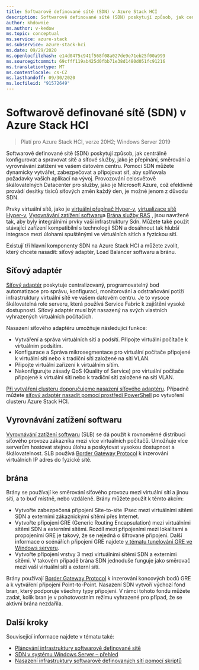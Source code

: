 ```yaml
---
title: Softwarově definované sítě (SDN) v Azure Stack HCI
description: Softwarově definované sítě (SDN) poskytují způsob, jak centrálně konfigurovat a spravovat sítě a síťové služby, jako je přepínání, směrování a vyrovnávání zatížení ve vašem datovém centru.
author: khdownie
ms.author: v-kedow
ms.topic: conceptual
ms.service: azure-stack
ms.subservice: azure-stack-hci
ms.date: 09/29/2020
ms.openlocfilehash: e14d0475c941f568f08a027de9e71eb25f00a999
ms.sourcegitcommit: 69cfff119ab425d0fbb71e38d1480d051fc91216
ms.translationtype: MT
ms.contentlocale: cs-CZ
ms.lasthandoff: 09/30/2020
ms.locfileid: "91572649"
---
```

# <a name="software-defined-networking-sdn-in-azure-stack-hci"></a>Softwarově definované sítě (SDN) v Azure Stack HCI

> Platí pro Azure Stack HCI, verze 20H2; Windows Server 2019

Softwarově definované sítě (SDN) poskytují způsob, jak centrálně konfigurovat a spravovat sítě a síťové služby, jako je přepínání, směrování a vyrovnávání zatížení ve vašem datovém centru. Pomocí SDN můžete dynamicky vytvářet, zabezpečovat a připojovat síť, aby splňovala požadavky vašich aplikací na vývoj. Provozování celosvětově škálovatelných Datacenter pro služby, jako je Microsoft Azure, což efektivně provádí desítky tisíců síťových změn každý den, je možné jenom z důvodu SDN.

Prvky virtuální sítě, jako je [virtuální přepínač Hyper-v](/windows-server/virtualization/hyper-v-virtual-switch/hyper-v-virtual-switch), [virtualizace sítě Hyper-v](/windows-server/networking/sdn/technologies/hyper-v-network-virtualization/hyper-v-network-virtualization), [Vyrovnávání zatížení softwaru](/windows-server/networking/sdn/technologies/network-function-virtualization/software-load-balancing-for-sdn)a [Brána služby RAS](/windows-server/networking/sdn/technologies/network-function-virtualization/ras-gateway-for-sdn) , jsou navržené tak, aby byly integrálními prvky vaší infrastruktury Sdn. Můžete také použít stávající zařízení kompatibilní s technologií SDN a dosáhnout tak hlubší integrace mezi úlohami spuštěnými ve virtuálních sítích a fyzickou sítí.

Existují tři hlavní komponenty SDN na Azure Stack HCI a můžete zvolit, který chcete nasadit: síťový adaptér, Load Balancer softwaru a bránu.

## <a name="network-controller"></a>Síťový adaptér

[Síťový adaptér](/windows-server/networking/sdn/technologies/Software-Defined-Networking-Technologies#network-controller) poskytuje centralizovaný, programovatelný bod automatizace pro správu, konfiguraci, monitorování a odstraňování potíží infrastruktury virtuální sítě ve vašem datovém centru. Je to vysoce škálovatelná role serveru, která používá Service Fabric k zajištění vysoké dostupnosti. Síťový adaptér musí být nasazený na svých vlastních vyhrazených virtuálních počítačích.

Nasazení síťového adaptéru umožňuje následující funkce:

- Vytváření a správa virtuálních sítí a podsítí. Připojte virtuální počítače k virtuálním podsítím.
- Konfigurace a Správa mikrosegmentace pro virtuální počítače připojené k virtuální síti nebo k tradiční síti založené na síti VLAN.
- Připojte virtuální zařízení k virtuálním sítím.
- Nakonfigurujte zásady QoS (Quality of Service) pro virtuální počítače připojené k virtuální síti nebo k tradiční síti založené na síti VLAN.

[Při vytváření clusteru doporučujeme nasazení síťového adaptéru](../deploy/create-cluster.md#step-5-sdn-optional). Případně můžete [síťový adaptér nasadit pomocí prostředí PowerShell](../deploy/network-controller-powershell.md) po vytvoření clusteru Azure Stack HCI.

## <a name="software-load-balancing"></a>Vyrovnávání zatížení softwaru

[Vyrovnávání zatížení softwaru](/windows-server/networking/sdn/technologies/network-function-virtualization/software-load-balancing-for-sdn) (SLB) se dá použít k rovnoměrné distribuci síťového provozu zákazníka mezi více virtuálních počítačů. Umožňuje více serverům hostovat stejnou úlohu a poskytovat vysokou dostupnost a škálovatelnost. SLB používá [Border Gateway Protocol](/windows-server/remote/remote-access/bgp/border-gateway-protocol-bgp) k inzerování virtuálních IP adres do fyzické sítě.

## <a name="gateway"></a>brána

Brány se používají ke směrování síťového provozu mezi virtuální sítí a jinou sítí, a to buď místně, nebo vzdáleně. Brány můžete použít k těmto akcím:

- Vytvořte zabezpečená připojení Site-to-site IPsec mezi virtuálními sítěmi SDN a externími zákaznickými sítěmi přes Internet.
- Vytvořte připojení GRE (Generic Routing Encapsulation) mezi virtuálními sítěmi SDN a externími sítěmi. Rozdíl mezi připojeními mezi lokalitami a propojeními GRE je takový, že se nejedná o šifrované připojení. Další informace o scénářích připojení GRE najdete [v tématu tunelování GRE ve Windows serveru](/windows-server/remote/remote-access/ras-gateway/gre-tunneling-windows-server).
- Vytvořte připojení vrstvy 3 mezi virtuálními sítěmi SDN a externími sítěmi. V takovém případě brána SDN jednoduše funguje jako směrovač mezi vaší virtuální sítí a externí sítí.

Brány používají [Border Gateway Protocol](/windows-server/remote/remote-access/bgp/border-gateway-protocol-bgp) k inzerování koncových bodů GRE a k vytváření připojení Point-to-Point. Nasazení SDN vytvoří výchozí fond bran, který podporuje všechny typy připojení. V rámci tohoto fondu můžete zadat, kolik bran je v pohotovostním režimu vyhrazené pro případ, že se aktivní brána nezdařila.

## <a name="next-steps"></a>Další kroky

Související informace najdete v tématu také:

- [Plánování infrastruktury softwarově definované sítě](plan-software-defined-networking-infrastructure.md)
- [SDN v systému Windows Server – přehled](/windows-server/networking/sdn/software-defined-networking)
- [Nasazení infrastruktury softwarově definovaných sítí pomocí skriptů](/windows-server/networking/sdn/deploy/deploy-a-software-defined-network-infrastructure-using-scripts)
